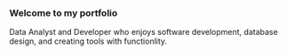 ### Welcome to my portfolio
Data Analyst and Developer who enjoys software development, database design, and creating tools with functionlity.
